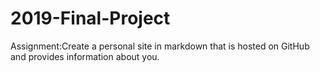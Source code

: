 # 2019-Final-Project
Assignment:Create a personal site in markdown that is hosted on GitHub and provides information about you.
